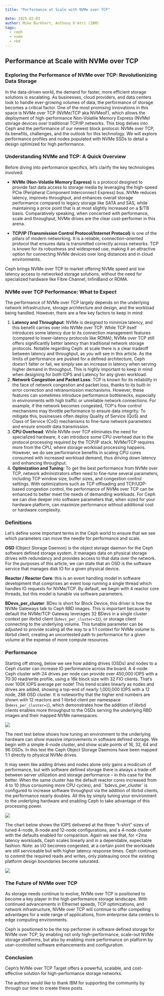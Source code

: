 ```yaml
---
title: "Performance at Scale with NVMe over TCP"

date: 2025-02-03
author: Mike Burkhart, Anthony D'Atri (IBM)
tags:
  - ceph
  - nvme
  - rbd
---
```


## Performance at Scale with NVMe over TCP

### Exploring the Performance of NVMe over TCP: Revolutionizing Data Storage 

In the data-driven world, the demand for faster, more efficient storage solutions
is escalating. As businesses, cloud providers, and data centers look to handle
ever-growing volumes of data, the performance of storage becomes a critical
factor. One of the most promising innovations in this space is NVMe over
TCP (NVMe/TCP aka NVMeoF), which allows the deployment of high-performance
Non-Volatile Memory Express (NVMe) storage devices over traditional TCP/IP
networks.  This blog delves into Ceph and the performance of our newest
block protocol: NVMe over TCP, its benefits, challenges, and the outlook for
this technology. We will explore performance profiles and nodes populated
with NVMe SSDs to detail a design optimized for high performance.

### Understanding NVMe and TCP: A Quick Overview

Before diving into performance specifics, let’s clarify the key
technologies involved:

* **NVMe (Non-Volatile Memory Express)** is a protocol designed to provide fast
  data access to storage media by leveraging the high-speed PCIe (Peripheral
  Component Interconnect Express) bus. NVMe reduces latency, improves throughput,
  and enhances overall storage performance compared to legacy storage like SATA
  and SAS, while maintaining a price point that is at most slightly increased on
  a $/TB basis. Comparatively speaking, when concerned with performance, scale
  and throughput, NVMe drives are the clear cost-performer in this arena.

* **TCP/IP (Transmission Control Protocol/Internet Protocol)** is one of the
  pillars of modern networking. It is a reliable, connection-oriented protocol
  that ensures data is transmitted correctly across networks. TCP is known for
  its robustness and widespread use, making it an attractive option for
  connecting NVMe devices over long distances and in cloud environments.

Ceph brings NVMe over TCP to market offering NVMe speed and low latency access
to networked storage solutions, without the need for specialized hardware
like Fibre Channel, InfiniBand or RDMA.

### NVMe over TCP Performance: What to Expect

The performance of NVMe over TCP largely depends on the underlying network
infrastructure, storage architecture and design, and the workload being handled.
However, there are a few key factors to keep in mind:

1. **Latency and Throughput**: NVMe is designed to minimize latency, and this benefit
 carries over into NVMe over TCP. While TCP itself introduces some latency due
 to its connection management features (compared to lower-latency protocols
 like RDMA), NVMe over TCP still offers significantly better latency than
 traditional network storage protocols. Notable regarding Ceph: at scale there
 is a clear tradeoff between latency and throughput, as you will see in this
 article. As the limits of performance are pushed for a defined architecture,
 Ceph doesn’t falter or fail, we simply see an increase in latency when serving
 higher demand in throughput. This is highly important to keep in mind when
 designing for both IOPS and Latency for any given workload.
2. **Network Congestion and Packet Loss**: TCP is known for its reliability in the
 face of network congestion and packet loss, thanks to its built-in error
 correction and retransmission mechanisms. However, these features can sometimes
 introduce performance bottlenecks, especially in environments with high traffic
 or unreliable network connections. For example, if the network becomes congested,
 TCP's flow control mechanisms may throttle performance to ensure data integrity.
 To mitigate this, businesses often deploy Quality of Service (QoS) and Class of
 Service (CoS) mechanisms to fine-tune network parameters and ensure smooth data
 transmission.
3. **CPU Overhead**: While NVMe over TCP eliminates the need for specialized
 hardware, it can introduce some CPU overhead due to the protocol processing
 required by the TCP/IP stack. NVMe/TCP requires more from the CPU, where
 storage workload processing happens. However, we do see performance benefits
 in scaling CPU cores consumed with increased workload demand, thus driving down
 latency and enhancing throughput.
4. **Optimization and Tuning**: To get the best performance from NVMe over TCP,
 network administrators often need to fine-tune several parameters, including
 TCP window size, buffer sizes, and congestion control settings. With
 optimizations such as TCP offloading and TCP/UDP-based congestion control,
 the performance of NVMe over TCP can be enhanced to better meet the needs
 of demanding workloads. For Ceph we can dive deeper into
 software parameters that, when sized for your hardware platform, can
 maximize performance without additional cost or hardware complexity.

### Definitions

Let’s define some important terms in the Ceph world to ensure that we see
which parameters can move the needle for performance and scale.

**OSD** (Object Storage Daemon) is the object storage daemon for the
Ceph software defined storage system. It manages data on physical storage drives
with redundancy and provides access to that data over the network. For the
purposes of this article, we can state that an OSD is the software service
that manages disk IO for a given physical device.

**Reactor / Reactor Core**: this is an event handling model in software
development that comprises an event loop running a single thread which
handles IO requests for NVMe/TCP. By default, we begin with 4 reactor core
threads, but this model is tunable via software parameters.

**BDevs_per_cluster**: BDev is short for Block Device, this driver is how the
NVMe Gateways talk to Ceph RBD images. This is important because by default
the NVMe/TCP Gateway leverages 32 BDevs in a single cluster context per
librbd client (``bdevs_per_cluster=32``), or storage client connecting
to the underlying volume. This tunable parameter can be adjusted to provide
scaling all the way to a 1:1 context for NVMe volume to librbd client,
creating an uncontested path to performance for a given volume at the
expense of more compute resources.

### Performance

Starting off strong, below we see how adding drives (OSDs) and nodes to a Ceph
cluster can increase IO performance across the board. A 4-node Ceph cluster with
24 drives per node can provide over 450,000 IOPS with a 70:30 read/write profile,
using a 16k block size with 32 FIO clients. That’s over 100K IOPS average per
node! This trend scales linearly as nodes and drives are added, showing a top-end
of nearly 1,000,000 IOPS with a 12 node, 288 OSD cluster. It is noteworthy that
the higher end numbers are shown with 12 reactors and 1 librbd client per
namespace (``bdevs_per_cluster=1``), which demonstrates how the addition of
librbd clients enables more throughput to the OSDs serving the underlying
RBD images and their mapped NVMe namespaces.

![](images/nvme1.png)

The next test below shows how tuning an environment to the underlying hardware
can show massive improvements in software defined storage. We begin with a
simple 4-node cluster, and show scale points of 16, 32, 64 and 96 OSDs. In this
test the Ceph Object Storage Daemons have been mapped 1:1 directly to physical
NVMe drives. 

It may seem like adding drives and nodes alone only gains a modicum of
performance, but with software defined storage there is always a trade-off
between server utilization and storage performance – in this case for the
better. When the same cluster has the default reactor cores increased from
4 to 10 (thus consuming more CPU cycles), and ``bdevs_per_cluster` is
configured to increase software throughput via the addition of librbd clients,
the performance nearly doubles. All this by simply tuning your environment to
the underlying hardware and enabling Ceph to take advantage of this processing
power.

![](images/nvme2.png)

The chart below shows the IOPS delivered at the three “t-shirt” sizes of tuned
4-node, 8-node and 12-node configurations, and a 4-node cluster with the defaults
enabled for comparison. Again we see that, for <2ms latency workloads, Ceph
scales linearly and in a dependable, expectable fashion. Note: as I/O
becomes congested, at a certain point the workloads are still serviceable
but with higher latency response times. Ceph continues to commit the required
reads and writes, only plateauing once the existing platform design boundaries
become saturated.

![](images/nvme3.png)

### The Future of NVMe over TCP

As storage needs continue to evolve, NVMe over TCP is positioned to become a key
player in the high-performance storage landscape. With continued advancements in
Ethernet speeds, TCP optimizations, and network infrastructure, NVMe over TCP
will continue to offer compelling advantages for a wide range of applications,
from enterprise data centers to edge computing environments.

Ceph is positioned to be the top performer in software defined storage for
NVMe over TCP, by enabling not only high-performance, scale-out NVMe storage
platforms, but also by enabling more performance on platform by user-controlled
software enhancements and configuration.

### Conclusion

Ceph’s NVMe over TCP Target offers a powerful, scalable, and cost-effective
solution for high-performance storage networks.

The authors would like to thank IBM for supporting the community by through
our time to create these posts.
